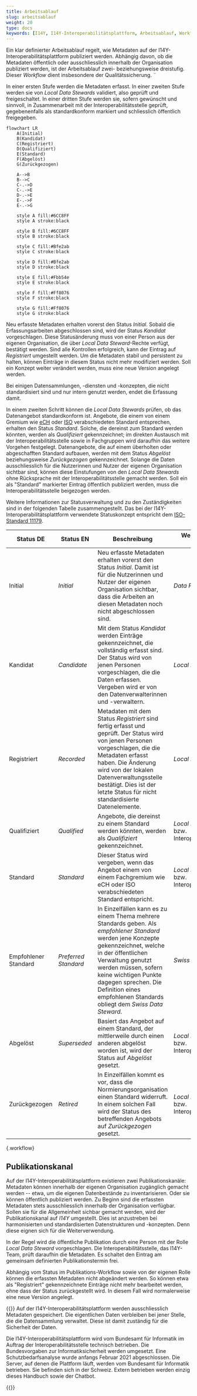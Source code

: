```yaml
---
title: Arbeitsablauf
slug: arbeitsablauf
weight: 20
type: docs
keywords: [I14Y, I14Y-Interoperabilitätsplattform, Arbeitsablauf, Workflow, Status, Publikationskanal]
---
```


Ein klar definierter Arbeitsablauf regelt, wie Metadaten auf der I14Y-Interoperabilitätsplattform publiziert werden. Abhängig davon, ob die Metadaten öffentlich oder ausschliesslich innerhalb der Organisation publiziert werden, ist der Arbeitsablauf zwei- beziehungsweise dreistufig. Dieser _Workflow_ dient insbesondere der Qualitätssicherung. ¨

In einer ersten Stufe werden die Metadaten erfasst. In einer zweiten Stufe werden sie von _Local Data Stewards_ validiert, also geprüft und freigeschaltet. In einer dritten Stufe werden sie, sofern gewünscht und sinnvoll, in Zusammenarbeit mit der Interoperabilitätsstelle geprüft, gegebenenfalls als standardkonform markiert und schliesslich öffentlich freigegeben.

```mermaid
flowchart LR
    A(Initial)
    B(Kandidat)
    C(Registriert)
    D(Qualifiziert)
    E(Standard)
    F(Abgelöst)
    G(Zurückgezogen)

    A-->B
    B-->C
    C-.->D
    C-.->E
    D-.->E
    E-.->F
    E-.->G

    style A fill:#6CC8FF
    style A stroke:black

    style B fill:#6CC8FF
    style B stroke:black

    style C fill:#Bfe2ab
    style C stroke:black

    style D fill:#Bfe2ab
    style D stroke:black

    style E fill:#Fbb54e
    style E stroke:black

    style F fill:#Ff8076
    style F stroke:black

    style G fill:#Ff8076
    style G stroke:black
```

Neu erfasste Metadaten erhalten vorerst den Status _Initial_. Sobald die Erfassungsarbeiten abgeschlossen sind, wird der Status _Kandidat_ vorgeschlagen. Diese Statusänderung muss von einer Person aus der eigenen Organisation, die über _Local Data Steward_-Rechte verfügt, bestätigt werden. Sind alle Kontrollen erfolgreich, kann der Eintrag auf _Registriert_ umgestellt werden. Um die Metadaten stabil und persistent zu halten, können Einträge in diesem Status nicht mehr modifiziert werden. Soll ein Konzept weiter verändert werden, muss eine neue Version angelegt werden. 

Bei einigen Datensammlungen, -diensten und -konzepten, die nicht standardisiert sind und nur intern genutzt werden, endet die Erfassung damit.

In einem zweiten Schritt können die _Local Data Stewards_ prüfen, ob das Datenangebot standardkonform ist. Angebote, die einem von einem Gremium wie [eCH](/handbook/de/glossar/#ech) oder [ISO](/handbook/de/glossar/#internationale-organisation-für-normung-iso) verabschiedeten Standard entsprechen, erhalten den Status _Standard_. Solche, die dereinst zum Standard werden könnten, werden als _Qualifiziert_ gekennzeichnet; im direkten Austausch mit der Interoperabilitätsstelle sowie in Fachgruppen wird daraufhin das weitere Vorgehen festgelegt. Datenangebote, die auf einem überholten oder abgeschafften Standard aufbauen, werden mit dem Status _Abgelöst_ beziehungsweise _Zurückgezogen_ gekennzeichnet. Solange die Daten ausschliesslich für die Nutzerinnen und Nutzer der eigenen Organisation sichtbar sind, können diese Einstufungen von den _Local Data Stewards_ ohne Rücksprache mit der Interoperabilitätsstelle gemacht werden. Soll ein als "Standard" markierter Eintrag öffentlich publiziert werden, muss die Interoperabilitätsstelle beigezogen werden. 

Weitere Informationen zur Statusverwaltung und zu den Zuständigkeiten sind in der folgenden Tabelle zusammengestellt. Das bei der I14Y-Interoperabilitätsplattform verwendete Statuskonzept entspricht dem [ISO-Standard 11179](https://www.iso.org/standard/78914.html).  

| Status DE | Status EN | Beschreibung | Wer vergibt den Status? |
| --- | ---- | ---- | ---- |
| Initial | _Initial_ | Neu erfasste Metadaten erhalten vorerst den Status _Initial_. Damit ist für die Nutzerinnen und Nutzer der eigenen Organisation sichtbar, dass die Arbeiten an diesen Metadaten noch nicht abgeschlossen sind. | _Data Producer_ |
| Kandidat | _Candidate_ | Mit dem Status _Kandidat_ werden Einträge gekennzeichnet, die vollständig erfasst sind. Der Status wird von jenen Personen vorgeschlagen, die die Daten erfassen. Vergeben wird er von den Datenverwalterinnen und -verwaltern. | _Local Data Steward_ | 
| Registriert | _Recorded_ | Metadaten mit dem Status _Registriert_ sind fertig erfasst und geprüft. Der Status wird von jenen Personen vorgeschlagen, die die Metadaten erfasst haben. Die Änderung wird von der lokalen Datenverwaltungsstelle bestätigt. Dies ist der letzte Status für nicht standardisierte Datenelemente. | _Local Data Steward_ |
| Qualifiziert | _Qualified_ | Angebote, die dereinst zu einem Standard werden könnten, werden als _Qualifiziert_ gekennzeichnet. | _Local Data Steward_ bzw. Interoperabilitätsstelle |
| Standard | _Standard_ | Dieser Status wird vergeben, wenn das Angebot einem von einem Fachgremium wie eCH oder ISO verabschiedeten Standard entspricht. | _Local Data Steward_ bzw. Interoperabilitätsstelle |
| Empfohlener Standard | _Preferred Standard_ | In Einzelfällen kann es zu einem Thema mehrere Standards geben. Als _empfohlener Standard_ werden jene Konzepte gekennzeichnet, welche in der öffentlichen Verwaltung genutzt werden müssen, sofern keine wichtigen Punkte dagegen sprechen. Die Definition eines empfohlenen Standards obliegt dem _Swiss Data Steward_. | _Swiss Data Steward_ |
| Abgelöst | _Superseded_ | Basiert das Angebot auf einem Standard, der mittlerweile durch einen anderen abgelöst worden ist, wird der Status auf _Abgelöst_ gesetzt. | _Local Datasteward_ bzw. Interoperabilitätsstelle |
| Zurückgezogen | _Retired_ | In Einzelfällen kommt es vor, dass die Normierungsorganisation einen Standard widerruft. In einem solchen Fall wird der Status des betreffenden Angebots auf _Zurückgezogen_ gesetzt. | _Local Data Steward_ bzw. Interoperabilitätsstelle |
{.workflow}

## Publikationskanal

Auf der I14Y-Interoperabilitätsplattform existieren zwei Publikationskanäle: Metadaten können innerhalb der eigenen Organisation zugänglich gemacht werden -- etwa, um die eigenen Datenbestände zu inventarisieren. Oder sie können öffentlich publiziert werden. Zu Beginn sind die erfassten Metadaten stets ausschliesslich innerhalb der Organisation verfügbar. Sollen sie für die Allgemeinheit sichbar gemacht werden, wird der Publikationskanal auf _I14Y_ umgestellt. Dies ist anzustreben bei harmonisierten und standardisierten Datenstrukturen und -konzepten. Denn diese eignen sich für die Weiterverwendung.

In der Regel wird die öffentliche Publikation durch eine Person mit der Rolle _Local Data Steward_ vorgeschlagen. Die Interoperabilitätsstelle, das I14Y-Team, prüft daraufhin die Metadaten. Es schaltet den Eintrag am gemeinsam definierten Publikationstermin frei. 

Abhängig vom Status im Publikations-Workflow sowie von der eigenen Rolle können die erfassten Metadaten nicht abgeändert werden. So können etwa als "Registriert" gekennzeichnete Einträge nicht mehr bearbeitet werden, ohne dass der Status zurückgestellt wird. In diesem Fall wird normalerweise eine neue Version angelegt.

{{<alert title="Sind die Daten auf der I14Y-IOP sicher?" color="info">}}
Auf der I14Y-Interoperabilitätsplattform werden ausschliesslich Metadaten gespeichert. Die eigentlichen Daten verbleiben bei jener Stelle, die die Datensammlung verwaltet. Diese ist damit zuständig für die Sicherheit der Daten. 

Die I14Y-Interoperabilitätsplattform wird vom Bundesamt für Informatik im Auftrag der Interoperabilitätsstelle technisch betrieben. Die Bundesvorgaben zur Informatiksicherheit werden umgesetzt. Eine Schutzbedarfsanalyse wurde anfangs Februar 2021 abgeschlossen. Die Server, auf denen die Plattform läuft, werden vom Bundesamt für Informatik betrieben. Sie befinden sich in der Schweiz. Extern betrieben werden einzig dieses Handbuch sowie der Chatbot. 

{{</alert>}}
